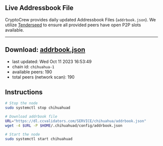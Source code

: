 ## Live Addressbook File

CryptoCrew provides daily updated Addressbook Files (`addrbook.json`). We utilize [Tenderseed](https://github.com/binaryholdings/tenderseed) to ensure all provided peers have open P2P slots available.

---
**Download: [addrbook.json](https://dl.ccvalidators.com/SERVICE/chihuahua/addrbook.json)**
---

- last updated: Wed Oct 11 2023 16:53:49
- chain id: `chihuahua-1`
- available peers: 190
- total peers (network scan): 190

## Instructions
```sh
# Stop the node
sudo systemctl stop chihuahuad

# Download addrbook file
URL="https://dl.ccvalidators.com/SERVICE/chihuahua/addrbook.json"
wget -4 $URL -P $HOME/.chihuahuad/config/addrbook.json

# Start the node
sudo systemctl start chihuahuad
```
